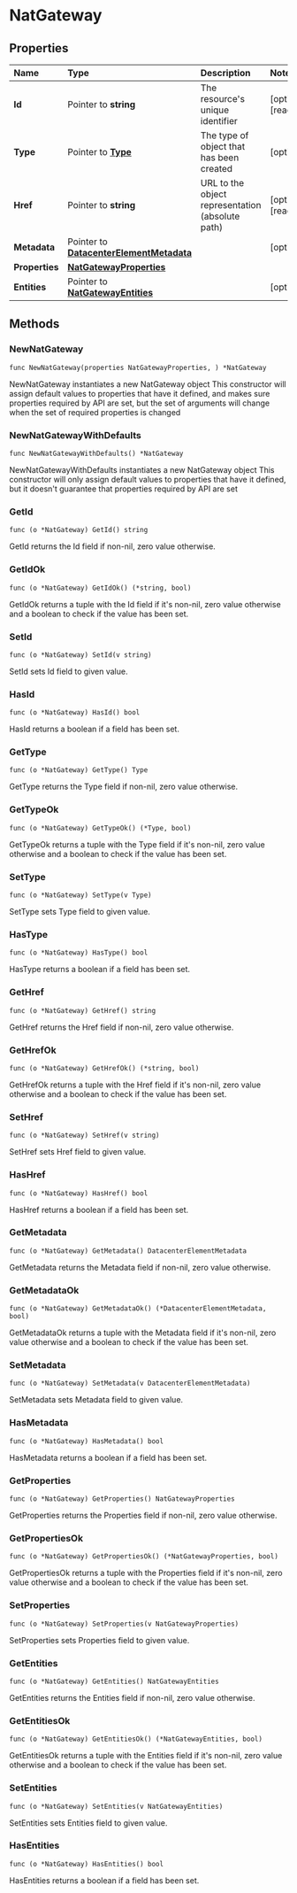 # NatGateway

## Properties

| Name | Type | Description | Notes |
| :--- | :--- | :--- | :--- |
| **Id** | Pointer to **string** | The resource's unique identifier | \[optional\] \[readonly\] |
| **Type** | Pointer to [**Type**](type.md) | The type of object that has been created | \[optional\] |
| **Href** | Pointer to **string** | URL to the object representation \(absolute path\) | \[optional\] \[readonly\] |
| **Metadata** | Pointer to [**DatacenterElementMetadata**](datacenterelementmetadata.md) |  | \[optional\] |
| **Properties** | [**NatGatewayProperties**](natgatewayproperties.md) |  |  |
| **Entities** | Pointer to [**NatGatewayEntities**](natgatewayentities.md) |  | \[optional\] |

## Methods

### NewNatGateway

`func NewNatGateway(properties NatGatewayProperties, ) *NatGateway`

NewNatGateway instantiates a new NatGateway object This constructor will assign default values to properties that have it defined, and makes sure properties required by API are set, but the set of arguments will change when the set of required properties is changed

### NewNatGatewayWithDefaults

`func NewNatGatewayWithDefaults() *NatGateway`

NewNatGatewayWithDefaults instantiates a new NatGateway object This constructor will only assign default values to properties that have it defined, but it doesn't guarantee that properties required by API are set

### GetId

`func (o *NatGateway) GetId() string`

GetId returns the Id field if non-nil, zero value otherwise.

### GetIdOk

`func (o *NatGateway) GetIdOk() (*string, bool)`

GetIdOk returns a tuple with the Id field if it's non-nil, zero value otherwise and a boolean to check if the value has been set.

### SetId

`func (o *NatGateway) SetId(v string)`

SetId sets Id field to given value.

### HasId

`func (o *NatGateway) HasId() bool`

HasId returns a boolean if a field has been set.

### GetType

`func (o *NatGateway) GetType() Type`

GetType returns the Type field if non-nil, zero value otherwise.

### GetTypeOk

`func (o *NatGateway) GetTypeOk() (*Type, bool)`

GetTypeOk returns a tuple with the Type field if it's non-nil, zero value otherwise and a boolean to check if the value has been set.

### SetType

`func (o *NatGateway) SetType(v Type)`

SetType sets Type field to given value.

### HasType

`func (o *NatGateway) HasType() bool`

HasType returns a boolean if a field has been set.

### GetHref

`func (o *NatGateway) GetHref() string`

GetHref returns the Href field if non-nil, zero value otherwise.

### GetHrefOk

`func (o *NatGateway) GetHrefOk() (*string, bool)`

GetHrefOk returns a tuple with the Href field if it's non-nil, zero value otherwise and a boolean to check if the value has been set.

### SetHref

`func (o *NatGateway) SetHref(v string)`

SetHref sets Href field to given value.

### HasHref

`func (o *NatGateway) HasHref() bool`

HasHref returns a boolean if a field has been set.

### GetMetadata

`func (o *NatGateway) GetMetadata() DatacenterElementMetadata`

GetMetadata returns the Metadata field if non-nil, zero value otherwise.

### GetMetadataOk

`func (o *NatGateway) GetMetadataOk() (*DatacenterElementMetadata, bool)`

GetMetadataOk returns a tuple with the Metadata field if it's non-nil, zero value otherwise and a boolean to check if the value has been set.

### SetMetadata

`func (o *NatGateway) SetMetadata(v DatacenterElementMetadata)`

SetMetadata sets Metadata field to given value.

### HasMetadata

`func (o *NatGateway) HasMetadata() bool`

HasMetadata returns a boolean if a field has been set.

### GetProperties

`func (o *NatGateway) GetProperties() NatGatewayProperties`

GetProperties returns the Properties field if non-nil, zero value otherwise.

### GetPropertiesOk

`func (o *NatGateway) GetPropertiesOk() (*NatGatewayProperties, bool)`

GetPropertiesOk returns a tuple with the Properties field if it's non-nil, zero value otherwise and a boolean to check if the value has been set.

### SetProperties

`func (o *NatGateway) SetProperties(v NatGatewayProperties)`

SetProperties sets Properties field to given value.

### GetEntities

`func (o *NatGateway) GetEntities() NatGatewayEntities`

GetEntities returns the Entities field if non-nil, zero value otherwise.

### GetEntitiesOk

`func (o *NatGateway) GetEntitiesOk() (*NatGatewayEntities, bool)`

GetEntitiesOk returns a tuple with the Entities field if it's non-nil, zero value otherwise and a boolean to check if the value has been set.

### SetEntities

`func (o *NatGateway) SetEntities(v NatGatewayEntities)`

SetEntities sets Entities field to given value.

### HasEntities

`func (o *NatGateway) HasEntities() bool`

HasEntities returns a boolean if a field has been set.

